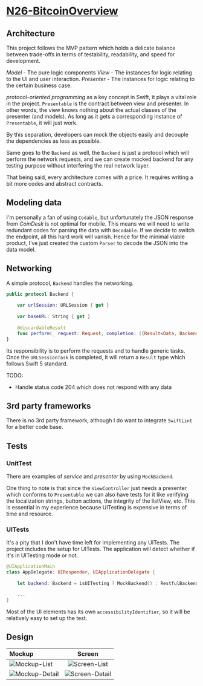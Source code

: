 # [N26-BitcoinOverview](https://github.com/ChrisXu/BitcoinOverview)

## Architecture

This project follows the MVP pattern which holds a delicate balance between trade-offs in terms of testability, readability, and speed for development.

*Model* - The pure logic components
*View* - The instances for logic relating to the UI and user interaction. 
*Presenter* - The instances for logic relating to the certain business case.

*protocol-oriented programming* as a key concept in Swift, it plays a vital role in the project. `Presentable` is the contract between view and presenter. In other words, the view knows nothing about the actual classes of the presenter (and models).  As long as it gets a corresponding instance of  `Presentable`, it will just work.

By this separation, developers can mock the objects easily and decouple the dependencies as less as possible.

Same goes to the `Backend` as well, the `Backend` is just a protocol which will perform the network requests, and we can create mocked backend for any testing purpose without interfering the real network layer.

That being said, every architecture comes with a price. It requires writing a bit more codes and abstract contracts.

## Modeling data

I'm personally a fan of using `Codable`, but unfortunately the JSON response from *CoinDesk* is not optimal for mobile. This means we will need to write redundant codes for parsing the data with `Decodable`. If we decide to switch the endpoint, all this hard work will vanish. Hence for the minimal viable product, I've just created the custom `Parser` to decode the JSON into the data model. 

## Networking

A simple protocol, `Backend` handles the networking.

```swift
public protocol Backend {
    
    var urlSession: URLSession { get }
    
    var baseURL: String { get }
    
    @discardableResult
    func perform(_ request: Request, completion: ((Result<Data, BackendError>) -> Void)?) -> URLSessionTask?
}
```

Its responsibility is to perform the requests and to handle generic tasks. Once the `URLSessionTask` is completed, it will return a `Result` type which follows Swift 5 standard.

TODO:
*  Handle status code 204 which does not respond with any data

## 3rd party frameworks

There is no 3rd party framework, although I do want to integrate `SwiftLint` for a better code base.

## Tests

### UnitTest

There are examples of *service* and *presenter*  by using `MockBackend`.

One thing to note is that since the `ViewController` just needs a presenter which conforms to `Presentable` we can also have tests for it like verifying the localization strings, button actions, the integrity of the listView, etc.
This is essential in my experience because UITesting is expensive in terms of time and resource.

### UITests

It's a pity that I don't have time left for implementing any UITests.
The project includes the setup for UITests. The application will detect whether if it's in UITesting mode or not. 

```swift
@UIApplicationMain
class AppDelegate: UIResponder, UIApplicationDelegate {
    
    let backend: Backend = isUITesting ? MockBackend() : RestfulBackend()

    ...
}
```

Most of the UI elements has its own `accessibilityIdentifier`, so it will be relatively easy to set up the test.

## Design

| Mockup         | Screen        |           
| :------------- |:-------------:|
|![Mockup-List](https://github.com/ChrisXu/N26-BitcoinOverview/blob/master/screenshots/mockup-pricelist.png)|![Screen-List](https://github.com/ChrisXu/N26-BitcoinOverview/blob/master/screenshots/screenshot-pricelist.png)|
|![Mockup-Detail](https://github.com/ChrisXu/N26-BitcoinOverview/blob/master/screenshots/mockup-pricedetail.png)|![Screen-Detail](https://github.com/ChrisXu/N26-BitcoinOverview/blob/master/screenshots/screenshot-pricedetail.png)|
